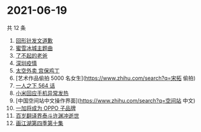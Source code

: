 # 2021-06-19

共 12 条

<!-- BEGIN -->
<!-- 最后更新时间 Sat Jun 19 2021 14:06:56 GMT+0800 (China Standard Time) -->

1. [回形针发文道歉](https://www.zhihu.com/search?q=回形针道歉)
2. [蜜雪冰城主题曲](https://www.zhihu.com/search?q=蜜雪冰城)
3. [了不起的老爸](https://www.zhihu.com/search?q=了不起的老爸)
4. [深圳疫情](https://www.zhihu.com/search?q=深圳疫情)
5. [太空外卖 宫保鸡丁](https://www.zhihu.com/search?q=太空外卖)
6. [艺术作品偷拍 5000 名女生](https://www.zhihu.com/search?q=宋拓 偷拍)
7. [一人之下 564 话](https://www.zhihu.com/search?q=一人之下)
8. [小米回应手机异常发热](https://www.zhihu.com/search?q=小米)
9. [中国空间站中文操作界面](https://www.zhihu.com/search?q=空间站 中文)
10. [一加将成为 OPPO 子品牌](https://www.zhihu.com/search?q=一加)
11. [百岁翻译界泰斗许渊冲逝世](https://www.zhihu.com/search?q=许渊冲)
12. [画江湖第四季第十集](https://www.zhihu.com/search?q=画江湖之不良人第四季)

<!-- END -->
